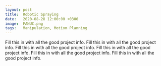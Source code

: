 ```yaml
---
layout: post
title:  Robotic Spraying
date:   2020-08-28 12:00:00 +0300
image:  FANUC.png
tags:   Manipulation, Motion Planning
---
```

Fill this in with all the good project info. Fill this in with all the good project info. Fill this in with all the good project info.
Fill this in with all the good project info. Fill this in with all the good project info. Fill this in with all the good project info.